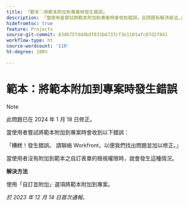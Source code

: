 ```yaml
---
title: 「範本：將範本附加到專案時發生錯誤」
description: 「當使用者嘗試將範本附加到專案時會收到錯誤。此問題有解決辦法。」
hidefromtoc: true
feature: Projects
source-git-commit: 83d675f4ddbdf031b6737cf3e1101afc07d2f841
workflow-type: ht
source-wordcount: '110'
ht-degree: 100%

---
```



# 範本：將範本附加到專案時發生錯誤

>[!NOTE]
>
>此問題已在 2024 年 1 月 18 日修正。

當使用者嘗試將範本附加到專案時會收到以下錯誤：

「糟糕！發生錯誤。 請聯絡 Workfront，以便我們找出問題並加以修正。」

當使用者沒有附加到範本之自訂表單的檢視權限時，就會發生這種情況。

**解決方法**

使用「自訂並附加」選項將範本附加到專案。

_於 2023 年 12 月 14 日首次通報。_
